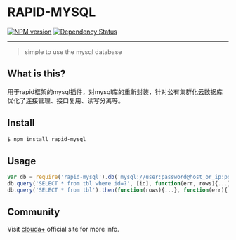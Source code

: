 RAPID-MYSQL
===

[![NPM version](https://badge.fury.io/js/rapid-mysql.svg)](http://badge.fury.io/js/rapid-mysql)
[![Dependency Status](https://david-dm.org/clouda-team/rapid-mysql.svg)](https://david-dm.org/clouda-team/rapid-mysql)

---


> simple to use the mysql database

What is this?
---

用于rapid框架的mysql插件，对mysql库的重新封装，针对公有集群化云数据库优化了连接管理、接口复用、读写分离等。

Install
---

```sh
$ npm install rapid-mysql
```

Usage
---

```js
var db = require('rapid-mysql').db('mysql://user:password@host_or_ip:port/dbname');
db.query('SELECT * from tbl where id=?', [id], function(err, rows){...});
db.query('SELECT * from tbl').then(function(rows){...}, function(err){...});
```

Community
---

Visit [clouda+](http://cloudaplus.duapp.com/) official site for more info.
